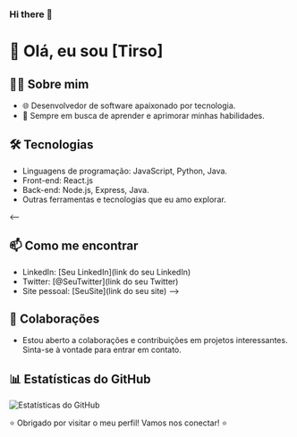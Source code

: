 ### Hi there 👋

<!--
**tirsoalc/tirsoalc** is a ✨ _special_ ✨ repository because its `README.md` (this file) appears on your GitHub profile.

Here are some ideas to get you started:

- 🔭 I’m currently working on ...
- 🌱 I’m currently learning ...
- 👯 I’m looking to collaborate on ...
- 🤔 I’m looking for help with ...
- 💬 Ask me about ...
- 📫 How to reach me: ...
- 😄 Pronouns: ...
- ⚡ Fun fact: ...
-->

# 👋 Olá, eu sou [Tirso]

## 👨‍💻 Sobre mim
- 🌐 Desenvolvedor de software apaixonado por tecnologia.
- 🚀 Sempre em busca de aprender e aprimorar minhas habilidades.

## 🛠️ Tecnologias
- Linguagens de programação: JavaScript, Python, Java.
- Front-end: React.js
- Back-end: Node.js, Express, Java.
- Outras ferramentas e tecnologias que eu amo explorar.


<--
## 📫 Como me encontrar
- LinkedIn: [Seu LinkedIn](link do seu LinkedIn)
- Twitter: [@SeuTwitter](link do seu Twitter)
- Site pessoal: [SeuSite](link do seu site)
-->

## 🤝 Colaborações
- Estou aberto a colaborações e contribuições em projetos interessantes. Sinta-se à vontade para entrar em contato.

## 📊 Estatísticas do GitHub
![Estatísticas do GitHub](https://github-readme-stats.vercel.app/api?username=tirsoalc&show_icons=true&count_private=true&hide=prs,issues,contribs)

⭐️ Obrigado por visitar o meu perfil! Vamos nos conectar! ⭐️
